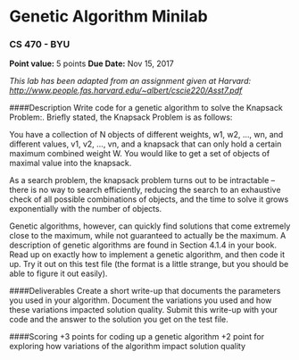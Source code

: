 # Genetic Algorithm Minilab
### CS 470 - BYU

**Point value:** 5 points
**Due Date:** Nov 15, 2017

*This lab has been adapted from an assignment given at Harvard:
http://www.people.fas.harvard.edu/~albert/cscie220/Asst7.pdf*

####Description
Write code for a genetic algorithm to solve the Knapsack Problem:. Briefly stated, the Knapsack
Problem is as follows:

You have a collection of N objects of different weights, w1, w2, …, wn, and different
values, v1, v2, …, vn, and a knapsack that can only hold a certain maximum combined
weight W. You would like to get a set of objects of maximal value into the knapsack.

As a search problem, the knapsack problem turns out to be intractable – there is no way to search
efficiently, reducing the search to an exhaustive check of all possible combinations of objects,
and the time to solve it grows exponentially with the number of objects.

Genetic algorithms, however, can quickly find solutions that come extremely close to the
maximum, while not guaranteed to actually be the maximum. A description of genetic
algorithms are found in Section 4.1.4 in your book. Read up on exactly how to implement a
genetic algorithm, and then code it up. Try it out on this test file (the format is a little strange,
but you should be able to figure it out easily).

####Deliverables
Create a short write-up that documents the parameters you used in your algorithm. Document
the variations you used and how these variations impacted solution quality. Submit this write-up
with your code and the answer to the solution you get on the test file.

####Scoring
+3 points for coding up a genetic algorithm
+2 point for exploring how variations of the algorithm impact solution quality 
